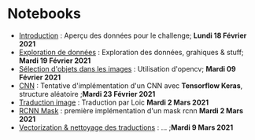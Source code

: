 # Notebooks
- [Introduction](notebooks/introduction.md) : Aperçu des données pour le challenge; **Lundi 18 Février 2021**
- [Exploration de données](notebooks/DataExploration.html) : Exploration des données, grahiques & stuff; **Mardi 19 Février 2021**
- [Sélection d'objets dans les images](notebooks/Preprocessing_image.html) : Utilisation d'opencv; **Mardi 09 Février 2021**
- [CNN](https://www.kaggle.com/itokianarafidinarivo/rakuten) : Tentative d'implémentation d'un CNN avec **Tensorflow Keras**, structure aléatoire ;**Mardi 23 Février 2021**
- [Traduction image](notebooks/traduction.html) : Traduction par Loic **Mardi 2 Mars 2021**
- [RCNN Mask](notebooks/rcnnMask.html) : première implémentation d'un mask rcnn **Mardi 2 Mars 2021**
- [Vectorization & nettoyage des traductions](notebooks/vectorize.html) : ... ;**Mardi 9 Mars 2021**